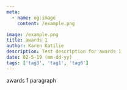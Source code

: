 ```yaml
---
meta:
  - name: og:image
    content: /example.png

image: /example.png
title: awards 1
author: Karen Katilie
description: Test description for awards 1
date: 02-5-19 (mm-dd-yy)
tags: ['tag3', 'tag1', 'tag6']
---
```


<BlogPost>
<p>

<!-- Adding Tags to Vuepress -->
<TagLinks />

awards 1 paragraph

</p>
</BlogPost>
